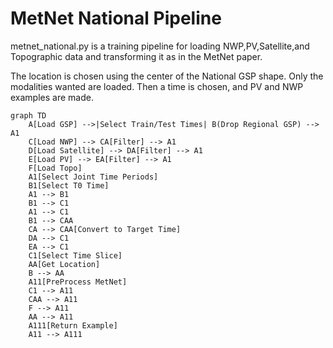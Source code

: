 # MetNet National Pipeline

metnet_national.py is a training pipeline for loading NWP,PV,Satellite,and Topographic data and transforming it as in the MetNet paper. 

The location is chosen using the center of the National GSP shape. Only the modalities wanted are loaded.
Then a time is chosen, and PV and NWP examples are made. 

```mermaid
graph TD
    A[Load GSP] -->|Select Train/Test Times| B(Drop Regional GSP) --> A1
    C[Load NWP] --> CA[Filter] --> A1
    D[Load Satellite] --> DA[Filter] --> A1
    E[Load PV] --> EA[Filter] --> A1
    F[Load Topo]
    A1[Select Joint Time Periods]
    B1[Select T0 Time]
    A1 --> B1
    B1 --> C1
    A1 --> C1
    B1 --> CAA
    CA --> CAA[Convert to Target Time]
    DA --> C1
    EA --> C1
    C1[Select Time Slice]
    AA[Get Location]
    B --> AA
    A11[PreProcess MetNet]
    C1 --> A11
    CAA --> A11
    F --> A11
    AA --> A11
    A111[Return Example]
    A11 --> A111
```